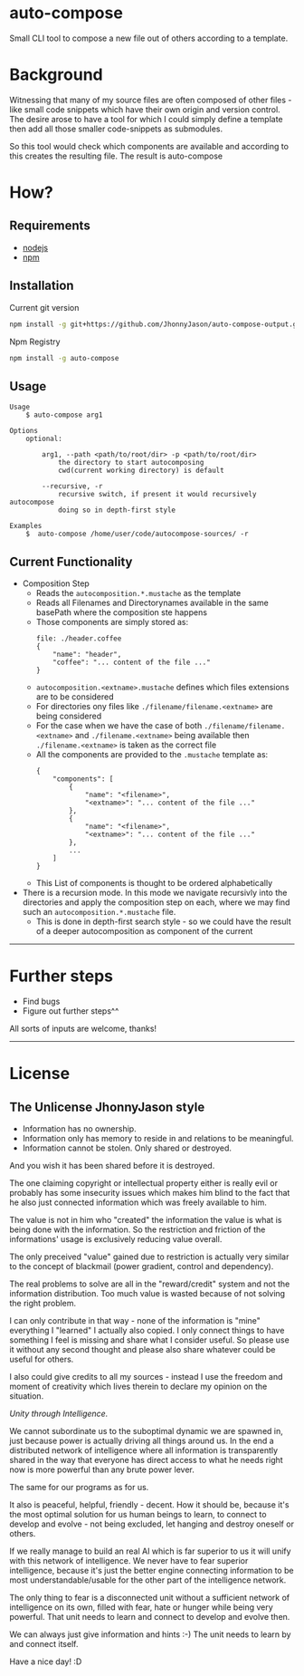 # auto-compose 
Small CLI tool to compose a new file out of others according to a template.

# Background
Witnessing that many of my source files are often composed of other files - like small code snippets which have their own origin and version control. The desire arose to have a tool for which I could simply define a template then add all those smaller code-snippets as submodules. 

So this tool would check which components are available and according to this creates the resulting file. The result is auto-compose

# How?
Requirements
------------
- [nodejs](https://nodejs.org/en/)
- [npm](https://www.npmjs.com/)

Installation
------------

Current git version
```sh
npm install -g git+https://github.com/JhonnyJason/auto-compose-output.git
```

Npm Registry
```sh
npm install -g auto-compose
```

Usage
-----
```
Usage
    $ auto-compose arg1

Options
    optional:

        arg1, --path <path/to/root/dir> -p <path/to/root/dir>
            the directory to start autocomposing
            cwd(current working directory) is default
        
        --recursive, -r
            recursive switch, if present it would recursively autocompose
            doing so in depth-first style 
        
Examples
    $  auto-compose /home/user/code/autocompose-sources/ -r

```

Current Functionality
---------------------
- Composition Step
    - Reads the `autocomposition.*.mustache` as the template
    - Reads all Filenames and Directorynames available in the same basePath where the composition ste happens
    - Those components are simply stored as: 
        ```
        file: ./header.coffee
        {
            "name": "header",
            "coffee": "... content of the file ..."
        }
        ```
    - `autocomposition.<extname>.mustache` defines which files extensions are to be considered
    - For directories ony files like `./filename/filename.<extname>` are being considered
    - For the case when we have the case of both `./filename/filename.<extname>` and `./filename.<extname>` being available then `./filename.<extname>` is taken as the correct file
    - All the components are provided to the `.mustache` template as:
        ```
        {
            "components": [
                {
                    "name": "<filename>",
                    "<extname>": "... content of the file ..."
                },
                {
                    "name": "<filename>",
                    "<extname>": "... content of the file ..."
                },
                ...       
            ]
        }
        ```
    - This List of components is thought to be ordered alphabetically
- There is a recursion mode. In this mode we navigate recursivly into the directories and apply the composition step on each, where we may find such an `autocomposition.*.mustache` file.
    - This is done in depth-first search style - so we could have the result of a deeper autocomposition as component of the current



---

# Further steps

- Find bugs
- Figure out further steps^^


All sorts of inputs are welcome, thanks!

---

# License

## The Unlicense JhonnyJason style

- Information has no ownership.
- Information only has memory to reside in and relations to be meaningful.
- Information cannot be stolen. Only shared or destroyed.

And you wish it has been shared before it is destroyed.

The one claiming copyright or intellectual property either is really evil or probably has some insecurity issues which makes him blind to the fact that he also just connected information which was freely available to him.

The value is not in him who "created" the information the value is what is being done with the information.
So the restriction and friction of the informations' usage is exclusively reducing value overall.

The only preceived "value" gained due to restriction is actually very similar to the concept of blackmail (power gradient, control and dependency).

The real problems to solve are all in the "reward/credit" system and not the information distribution. Too much value is wasted because of not solving the right problem.

I can only contribute in that way - none of the information is "mine" everything I "learned" I actually also copied.
I only connect things to have something I feel is missing and share what I consider useful. So please use it without any second thought and please also share whatever could be useful for others. 

I also could give credits to all my sources - instead I use the freedom and moment of creativity which lives therein to declare my opinion on the situation. 

*Unity through Intelligence.*

We cannot subordinate us to the suboptimal dynamic we are spawned in, just because power is actually driving all things around us.
In the end a distributed network of intelligence where all information is transparently shared in the way that everyone has direct access to what he needs right now is more powerful than any brute power lever.

The same for our programs as for us.

It also is peaceful, helpful, friendly - decent. How it should be, because it's the most optimal solution for us human beings to learn, to connect to develop and evolve - not being excluded, let hanging and destroy oneself or others.

If we really manage to build an real AI which is far superior to us it will unify with this network of intelligence.
We never have to fear superior intelligence, because it's just the better engine connecting information to be most understandable/usable for the other part of the intelligence network.

The only thing to fear is a disconnected unit without a sufficient network of intelligence on its own, filled with fear, hate or hunger while being very powerful. That unit needs to learn and connect to develop and evolve then.

We can always just give information and hints :-) The unit needs to learn by and connect itself.

Have a nice day! :D